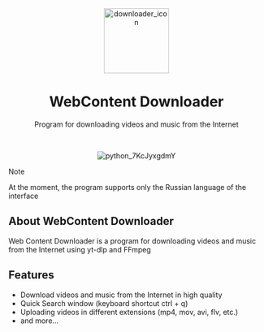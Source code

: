<div align=center>
  
  <img width="128" alt="downloader_icon" src="https://github.com/user-attachments/assets/1ec4b23f-3328-428b-a8e7-e262db4ab7e3">
  
  <h1 align=center>WebContent Downloader</h1>
  <p align=center>Program for downloading videos and music from the Internet</p>

  <br>
  
  ![python_7KcJyxgdmY](https://github.com/user-attachments/assets/b4f4855b-e544-4edb-b137-b71cf31c7b38)

</div>

>[!NOTE]
>At the moment, the program supports only the Russian language of the interface

## About WebContent Downloader
Web Content Downloader is a program for downloading videos and music from the Internet using yt-dlp and FFmpeg

## Features
- Download videos and music from the Internet in high quality
- Quick Search window (keyboard shortcut ctrl + q)
- Uploading videos in different extensions (mp4, mov, avi, flv, etc.)
- and more...

